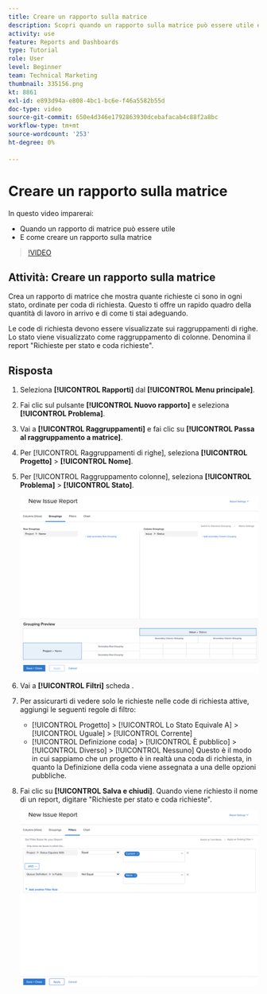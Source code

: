 ```yaml
---
title: Creare un rapporto sulla matrice
description: Scopri quando un rapporto sulla matrice può essere utile e come creare un rapporto sulla matrice in Workfront.
activity: use
feature: Reports and Dashboards
type: Tutorial
role: User
level: Beginner
team: Technical Marketing
thumbnail: 335156.png
kt: 8861
exl-id: e893d94a-e808-4bc1-bc6e-f46a5582b55d
doc-type: video
source-git-commit: 650e4d346e1792863930dcebafacab4c88f2a8bc
workflow-type: tm+mt
source-wordcount: '253'
ht-degree: 0%

---
```


# Creare un rapporto sulla matrice

In questo video imparerai:

* Quando un rapporto di matrice può essere utile
* E come creare un rapporto sulla matrice

>[!VIDEO](https://video.tv.adobe.com/v/335156/?quality=12&learn=on)

## Attività: Creare un rapporto sulla matrice

Crea un rapporto di matrice che mostra quante richieste ci sono in ogni stato, ordinate per coda di richiesta. Questo ti offre un rapido quadro della quantità di lavoro in arrivo e di come ti stai adeguando.

Le code di richiesta devono essere visualizzate sui raggruppamenti di righe. Lo stato viene visualizzato come raggruppamento di colonne. Denomina il report &quot;Richieste per stato e coda richieste&quot;.

## Risposta

1. Seleziona **[!UICONTROL Rapporti]** dal **[!UICONTROL Menu principale]**.
1. Fai clic sul pulsante **[!UICONTROL Nuovo rapporto]** e seleziona **[!UICONTROL Problema]**.
1. Vai a **[!UICONTROL Raggruppamenti]** e fai clic su **[!UICONTROL Passa al raggruppamento a matrice]**.
1. Per [!UICONTROL Raggruppamenti di righe], seleziona **[!UICONTROL Progetto]** > **[!UICONTROL Nome]**.
1. Per [!UICONTROL Raggruppamento colonne], seleziona **[!UICONTROL Problema]** > **[!UICONTROL Stato]**.

   ![Immagine della schermata per creare un nuovo raggruppamento di rapporti sui problemi](assets/matrix-report-groupings.png)

1. Vai a **[!UICONTROL Filtri]** scheda .
1. Per assicurarti di vedere solo le richieste nelle code di richiesta attive, aggiungi le seguenti regole di filtro:

   * [!UICONTROL Progetto] > [!UICONTROL Lo Stato Equivale A] > [!UICONTROL Uguale] > [!UICONTROL Corrente]
   * [!UICONTROL Definizione coda] > [!UICONTROL È pubblico] > [!UICONTROL Diverso] > [!UICONTROL Nessuno] Questo è il modo in cui sappiamo che un progetto è in realtà una coda di richiesta, in quanto la Definizione della coda viene assegnata a una delle opzioni pubbliche.

1. Fai clic su **[!UICONTROL Salva e chiudi]**. Quando viene richiesto il nome di un report, digitare &quot;Richieste per stato e coda richieste&quot;.

   ![Immagine della schermata per creare un nuovo filtro per la segnalazione dei problemi](assets/matrix-report-filters.png)
